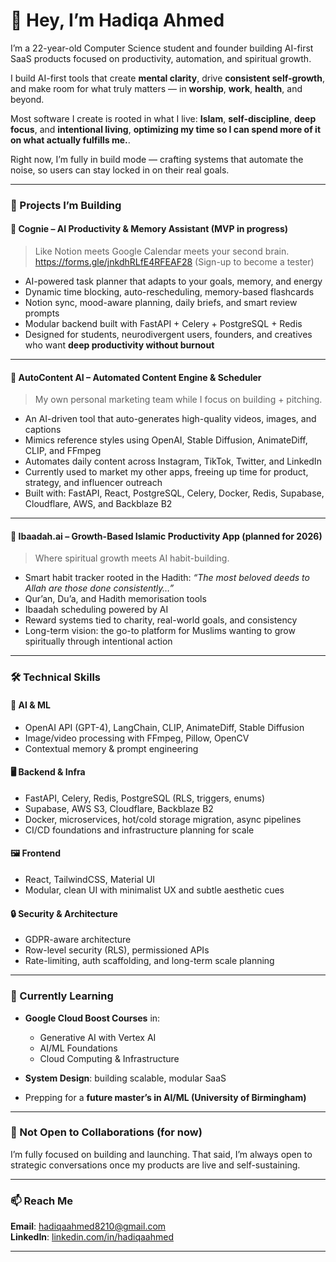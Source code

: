 # 👋 Hey, I’m Hadiqa Ahmed

I’m a 22-year-old Computer Science student and founder building AI-first SaaS products focused on productivity, automation, and spiritual growth.

I build AI-first tools that create **mental clarity**, drive **consistent self-growth**, and make room for what truly matters — in **worship**, **work**, **health**, and beyond.

Most software I create is rooted in what I live: **Islam**, **self-discipline**, **deep focus**, and **intentional living**, **optimizing my time so I can spend more of it on what actually fulfills me.**.  

Right now, I’m fully in build mode — crafting systems that automate the noise, so users can stay locked in on their real goals.


---

### 🚀 Projects I’m Building

#### 🧠 Cognie – AI Productivity & Memory Assistant (MVP in progress)
> Like Notion meets Google Calendar meets your second brain. https://forms.gle/jnkdhRLfE4RFEAF28 (Sign-up to become a tester)

- AI-powered task planner that adapts to your goals, memory, and energy  
- Dynamic time blocking, auto-rescheduling, memory-based flashcards  
- Notion sync, mood-aware planning, daily briefs, and smart review prompts  
- Modular backend built with FastAPI + Celery + PostgreSQL + Redis  
- Designed for students, neurodivergent users, founders, and creatives who want **deep productivity without burnout**

---

#### 📣 AutoContent AI – Automated Content Engine & Scheduler
> My own personal marketing team while I focus on building + pitching.

- An AI-driven tool that auto-generates high-quality videos, images, and captions  
- Mimics reference styles using OpenAI, Stable Diffusion, AnimateDiff, CLIP, and FFmpeg  
- Automates daily content across Instagram, TikTok, Twitter, and LinkedIn  
- Currently used to market my other apps, freeing up time for product, strategy, and influencer outreach  
- Built with: FastAPI, React, PostgreSQL, Celery, Docker, Redis, Supabase, Cloudflare, AWS, and Backblaze B2

---

#### 🕋 Ibaadah.ai – Growth-Based Islamic Productivity App (planned for 2026)
> Where spiritual growth meets AI habit-building.

- Smart habit tracker rooted in the Hadith: *“The most beloved deeds to Allah are those done consistently…”*  
- Qur’an, Du’a, and Hadith memorisation tools  
- Ibaadah scheduling powered by AI  
- Reward systems tied to charity, real-world goals, and consistency  
- Long-term vision: the go-to platform for Muslims wanting to grow spiritually through intentional action

---

### 🛠️ Technical Skills

#### 🧠 AI & ML
- OpenAI API (GPT-4), LangChain, CLIP, AnimateDiff, Stable Diffusion  
- Image/video processing with FFmpeg, Pillow, OpenCV  
- Contextual memory & prompt engineering

#### 🖥 Backend & Infra
- FastAPI, Celery, Redis, PostgreSQL (RLS, triggers, enums)  
- Supabase, AWS S3, Cloudflare, Backblaze B2  
- Docker, microservices, hot/cold storage migration, async pipelines  
- CI/CD foundations and infrastructure planning for scale

#### 🖼 Frontend
- React, TailwindCSS, Material UI  
- Modular, clean UI with minimalist UX and subtle aesthetic cues

#### 🔒 Security & Architecture
- GDPR-aware architecture  
- Row-level security (RLS), permissioned APIs  
- Rate-limiting, auth scaffolding, and long-term scale planning

---

### 🌱 Currently Learning

- **Google Cloud Boost Courses** in:
  - Generative AI with Vertex AI  
  - AI/ML Foundations  
  - Cloud Computing & Infrastructure

- **System Design**: building scalable, modular SaaS  
- Prepping for a **future master’s in AI/ML (University of Birmingham)**

---

### 🚫 Not Open to Collaborations (for now)  
I’m fully focused on building and launching. That said, I’m always open to strategic conversations once my products are live and self-sustaining.

---

### 📫 Reach Me  
**Email**: hadiqaahmed8210@gmail.com  
**LinkedIn**: [linkedin.com/in/hadiqaahmed](https://www.linkedin.com/in/AAhmed)

---

<!---
hadiqaahmed/hadiqaahmed is a ✨ special ✨ repository because its `README.md` (this file) appears on your GitHub profile.
You can click the Preview link to take a look at your changes.
--->
